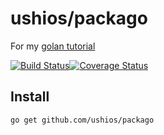 ushios/packago
===============

For my [golan tutorial](https://dl.dropboxusercontent.com/u/2665492/wiki/index.html#!golang/./tutorial.md)


[![Build Status](https://travis-ci.org/ushios/packago.svg?branch=master)](https://travis-ci.org/ushios/packago)[![Coverage Status](https://coveralls.io/repos/ushios/packago/badge.svg?branch=master&service=github)](https://coveralls.io/github/ushios/packago?branch=master)

Install
---------

```
go get github.com/ushios/packago
```
